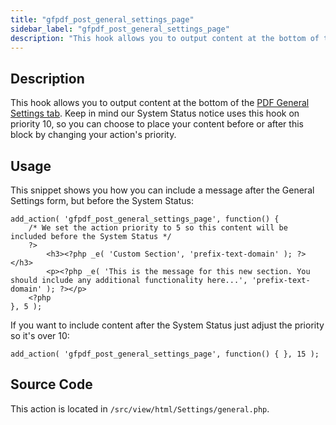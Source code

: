 ```yaml
---
title: "gfpdf_post_general_settings_page"
sidebar_label: "gfpdf_post_general_settings_page"
description: "This hook allows you to output content at the bottom of the PDF General Settings tab. Change the priority to include before or after the System Status."
---
```


## Description 

This hook allows you to output content at the bottom of the [PDF General Settings tab](global-settings.md#general). Keep in mind our System Status notice uses this hook on priority 10, so you can choose to place your content before or after this block by changing your action's priority.

## Usage 

This snippet shows you how you can include a message after the General Settings form, but before the System Status:

```
add_action( 'gfpdf_post_general_settings_page', function() {
	/* We set the action priority to 5 so this content will be included before the System Status */
	?>
		<h3><?php _e( 'Custom Section', 'prefix-text-domain' ); ?></h3>
		<p><?php _e( 'This is the message for this new section. You should include any additional functionality here...', 'prefix-text-domain' ); ?></p>
	<?php
}, 5 );
```

If you want to include content after the System Status just adjust the priority so it's over 10:

```
add_action( 'gfpdf_post_general_settings_page', function() { }, 15 );
```


## Source Code 

This action is located in `/src/view/html/Settings/general.php`.